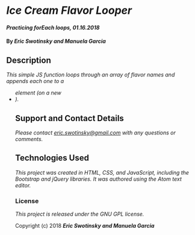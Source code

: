 # _Ice Cream Flavor Looper_

#### _Practicing forEach loops, 01.16.2018_

#### By _**Eric Swotinsky and Manuela Garcia**_

## Description

_This simple JS function loops through an array of flavor names and appends each one to a <ul> element (on a new <li>)._

## Support and Contact Details

_Please contact eric.swotinsky@gmail.com with any questions or comments._

## Technologies Used

_This project was created in HTML, CSS, and JavaScript, including the Bootstrap and jQuery libraries. It was authored using the Atom text editor._

### License

*This project is released under the GNU GPL license.*

Copyright (c) 2018 **_Eric Swotinsky and Manuela Garcia_**
